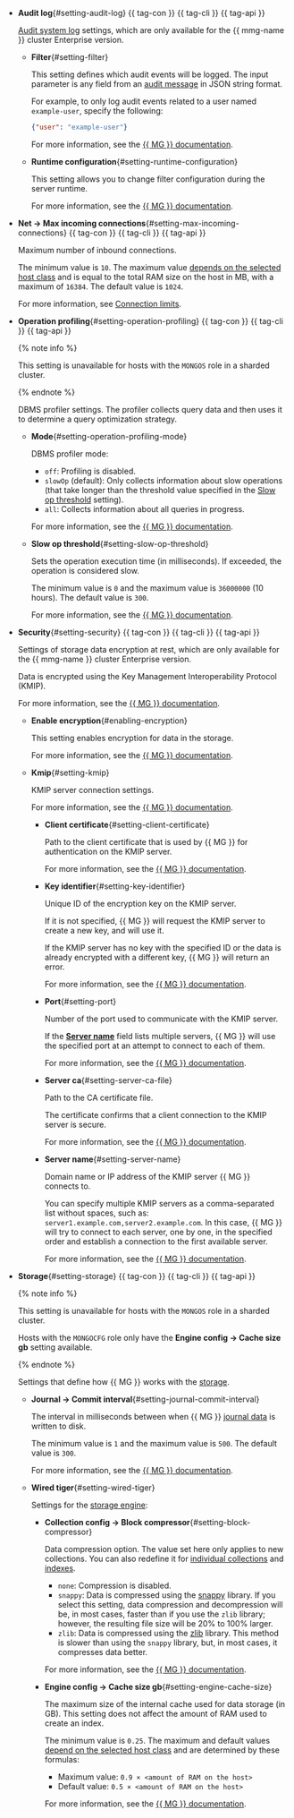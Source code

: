 - **Audit log**{#setting-audit-log} {{ tag-con }} {{ tag-cli }} {{ tag-api }}

   [Audit system log](https://www.mongodb.com/docs/manual/core/auditing/) settings, which are only available for the {{ mmg-name }} cluster Enterprise version.

   - **Filter**{#setting-filter}

      This setting defines which audit events will be logged. The input parameter is any field from an [audit message](https://www.mongodb.com/docs/manual/reference/audit-message/) in JSON string format.

      For example, to only log audit events related to a user named `example-user`, specify the following:

      ```json
      {"user": "example-user"}
      ```

      For more information, see the [{{ MG }} documentation](https://www.mongodb.com/docs/manual/tutorial/configure-audit-filters/#filter-configuration-at-system-startup).

   - **Runtime configuration**{#setting-runtime-configuration}

      This setting allows you to change filter configuration during the server runtime.

      For more information, see the [{{ MG }} documentation](https://www.mongodb.com/docs/manual/tutorial/configure-audit-filters/#filter-configuration-at-runtime).

- **Net → Max incoming connections**{#setting-max-incoming-connections} {{ tag-con }} {{ tag-cli }} {{ tag-api }}

   Maximum number of inbound connections.

   The minimum value is `10`. The maximum value [depends on the selected host class](#settings-instance-dependent) and is equal to the total RAM size on the host in MB, with a maximum of `16384`. The default value is `1024`.

   For more information, see [Connection limits](../../managed-mongodb/operations/connect/index.md#connection-limits).

- **Operation profiling**{#setting-operation-profiling} {{ tag-con }} {{ tag-cli }} {{ tag-api }}

   {% note info %}

   This setting is unavailable for hosts with the `MONGOS` role in a sharded cluster.

   {% endnote %}

   DBMS profiler settings. The profiler collects query data and then uses it to determine a query optimization strategy.

   - **Mode**{#setting-operation-profiling-mode}

      DBMS profiler mode:

      - `off`: Profiling is disabled.
      - `slowOp` (default): Only collects information about slow operations (that take longer than the threshold value specified in the [Slow op threshold](#setting-slow-op-threshold) setting).
      - `all`: Collects information about all queries in progress.

      For more information, see the [{{ MG }} documentation](https://docs.mongodb.com/manual/administration/analyzing-mongodb-performance/#database-profiling).

   - **Slow op threshold**{#setting-slow-op-threshold}

      Sets the operation execution time (in milliseconds). If exceeded, the operation is considered slow.

      The minimum value is `0` and the maximum value is `36000000` (10 hours). The default value is `300`.

      For more information, see the [{{ MG }} documentation](https://docs.mongodb.com/manual/tutorial/manage-the-database-profiler/#specify-the-threshold-for-slow-operations).

- **Security**{#setting-security} {{ tag-con }} {{ tag-cli }} {{ tag-api }}

   Settings of storage data encryption at rest, which are only available for the {{ mmg-name }} cluster Enterprise version.

   Data is encrypted using the Key Management Interoperability Protocol (KMIP).

   For more information, see the [{{ MG }} documentation](https://www.mongodb.com/docs/manual/core/security-encryption-at-rest/).

   - **Enable encryption**{#enabling-encryption}

      This setting enables encryption for data in the storage.

      For more information, see the [{{ MG }} documentation](https://www.mongodb.com/docs/manual/reference/program/mongod/#std-option-mongod.--enableEncryption).

   - **Kmip**{#setting-kmip}

      KMIP server connection settings.

      For more information, see the [{{ MG }} documentation](https://www.mongodb.com/docs/manual/tutorial/configure-encryption/).

      - **Client certificate**{#setting-client-certificate}

         Path to the client certificate that is used by {{ MG }} for authentication on the KMIP server.

         For more information, see the [{{ MG }} documentation](https://www.mongodb.com/docs/manual/reference/program/mongod/#std-option-mongod.--kmipClientCertificateFile).

      - **Key identifier**{#setting-key-identifier}

         Unique ID of the encryption key on the KMIP server.

         If it is not specified, {{ MG }} will request the KMIP server to create a new key, and will use it.

         If the KMIP server has no key with the specified ID or the data is already encrypted with a different key, {{ MG }} will return an error.

         For more information, see the [{{ MG }} documentation](https://www.mongodb.com/docs/manual/reference/program/mongod/#std-option-mongod.--kmipKeyIdentifier).

      - **Port**{#setting-port}

         Number of the port used to communicate with the KMIP server.

         If the [**Server name**](#setting-server-name) field lists multiple servers, {{ MG }} will use the specified port at an attempt to connect to each of them.

         For more information, see the [{{ MG }} documentation](https://www.mongodb.com/docs/manual/reference/program/mongod/#std-option-mongod.--kmipPort).

      - **Server ca**{#setting-server-ca-file}

         Path to the CA certificate file.

         The certificate confirms that a client connection to the KMIP server is secure.

         For more information, see the [{{ MG }} documentation](https://www.mongodb.com/docs/manual/reference/program/mongod/#std-option-mongod.--kmipServerCAFile).

      - **Server name**{#setting-server-name}

         Domain name or IP address of the KMIP server {{ MG }} connects to.

         You can specify multiple KMIP servers as a comma-separated list without spaces, such as: `server1.example.com,server2.example.com`. In this case, {{ MG }} will try to connect to each server, one by one, in the specified order and establish a connection to the first available server.

         For more information, see the [{{ MG }} documentation](https://www.mongodb.com/docs/manual/reference/program/mongod/#std-option-mongod.--kmipServerName).

- **Storage**{#setting-storage} {{ tag-con }} {{ tag-cli }} {{ tag-api }}

   {% note info %}

   This setting is unavailable for hosts with the `MONGOS` role in a sharded cluster.

   Hosts with the `MONGOCFG` role only have the **Engine config → Cache size gb** setting available.

   {% endnote %}

   Settings that define how {{ MG }} works with the [storage](https://docs.mongodb.com/manual/core/storage-engines/).

   - **Journal → Commit interval**{#setting-journal-commit-interval}

      The interval in milliseconds between when {{ MG }} [journal data](https://docs.mongodb.com/manual/core/journaling/) is written to disk.

      The minimum value is `1` and the maximum value is `500`. The default value is `300`.

      For more information, see the [{{ MG }} documentation](https://docs.mongodb.com/manual/reference/configuration-options/#mongodb-setting-storage.journal.commitIntervalMs).

   - **Wired tiger**{#setting-wired-tiger}

       Settings for the [storage engine](https://docs.mongodb.com/manual/core/wiredtiger/):

      - **Collection config → Block compressor**{#setting-block-compressor}

         Data compression option. The value set here only applies to new collections. You can also redefine it for [individual collections](https://docs.mongodb.com/manual/reference/method/db.createCollection/#create-collection-storage-engine-options) and [indexes](https://docs.mongodb.com/manual/reference/method/db.collection.createIndex/#options).

         - `none`: Compression is disabled.
         - `snappy`: Data is compressed using the [snappy](https://google.github.io/snappy/) library. If you select this setting, data compression and decompression will be, in most cases, faster than if you use the `zlib` library; however, the resulting file size will be 20% to 100% larger.
         - `zlib`: Data is compressed using the [zlib](http://www.zlib.net/) library. This method is slower than using the `snappy` library, but, in most cases, it compresses data better.

         For more information, see the [{{ MG }} documentation](https://docs.mongodb.com/manual/reference/configuration-options/#mongodb-setting-storage.wiredTiger.collectionConfig.blockCompressor).

      - **Engine config → Cache size gb**{#setting-engine-cache-size}

         The maximum size of the internal cache used for data storage (in GB). This setting does not affect the amount of RAM used to create an index.

         The minimum value is `0.25`. The maximum and default values [depend on the selected host class](#settings-instance-dependent) and are determined by these formulas:

         - Maximum value: `0.9 × <amount of RAM on the host>`
         - Default value: `0.5 × <amount of RAM on the host>`

         For more information, see the [{{ MG }} documentation](https://docs.mongodb.com/manual/reference/configuration-options/#mongodb-setting-storage.wiredTiger.engineConfig.cacheSizeGB).
